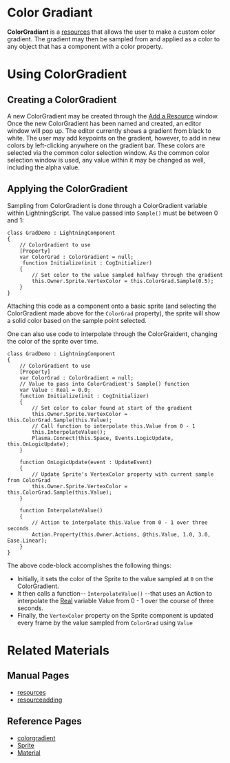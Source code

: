 # Color Gradiant
**ColorGradiant** is a [resources](https://plasmaengine.github.io/PlasmaDocs/Manual/architecture/resources.markdown) that allows the user to make a custom color gradient. The gradient may then be sampled from and applied as a color to any object that has a component with a color property.

# Using ColorGradient
## Creating a ColorGradient
A new ColorGradient may be created through the [Add a Resource](https://plasmaengine.github.io/PlasmaDocs/Manual/editor/editorcommands/resourceadding.markdown) window.
Once the new ColorGradient has been named and created, an editor window will pop up.
The editor currently shows a gradient from black to white. The user may add keypoints on the gradient, however, to add in new colors by left-clicking anywhere on the gradient bar. These colors are selected via the common color selection window.
As the common color selection window is used, any value within it may be changed as well, including the alpha value.

## Applying the ColorGradient
Sampling from ColorGradient is done through a ColorGradient variable within LightningScript. The value passed into `Sample()` must be between 0 and 1:

```
class GradDemo : LightningComponent
{
    // ColorGradient to use
    [Property]
    var ColorGrad : ColorGradient = null;
     function Initialize(init : CogInitializer)
    {
        // Set color to the value sampled halfway through the gradient
        this.Owner.Sprite.VertexColor = this.ColorGrad.Sample(0.5);
    }
}
```

Attaching this code as a component onto a basic sprite (and selecting the ColorGradient made above for the `ColorGrad` property), the sprite will show a solid color based on the sample point selected.


One can also use code to interpolate through the ColorGraident, changing the color of the sprite over time.

```
class GradDemo : LightningComponent
{
    // ColorGradient to use
    [Property]
    var ColorGrad : ColorGradient = null;
    // Value to pass into ColorGradient's Sample() function
    var Value : Real = 0.0;
    function Initialize(init : CogInitializer)
    {
        // Set color to color found at start of the gradient
        this.Owner.Sprite.VertexColor = this.ColorGrad.Sample(this.Value);
        // Call function to interpolate this.Value from 0 - 1
        this.InterpolateValue();
        Plasma.Connect(this.Space, Events.LogicUpdate, this.OnLogicUpdate);
    }
    
    function OnLogicUpdate(event : UpdateEvent)
    {
        // Update Sprite's VertexColor property with current sample from ColorGrad
        this.Owner.Sprite.VertexColor = this.ColorGrad.Sample(this.Value);
    }
    
    function InterpolateValue()
    {
        // Action to interpolate this.Value from 0 - 1 over three seconds
        Action.Property(this.Owner.Actions, @this.Value, 1.0, 3.0, Ease.Linear);
    }
}
```


The above code-block accomplishes the following things:

 - Initially, it sets the color of the Sprite to the value sampled at `0` on the ColorGradient.
 - It then calls a function-- `InterpolateValue()` --that uses an Action to interpolate the [Real](https://github.com/PlasmaEngine/PlasmaDocs/blob/master/code_reference/lightning_base_types/real.markdown) variable Value from 0 - 1 over the course of three seconds.
 - Finally, the `VertexColor` property on the Sprite component is updated every frame by the value sampled from `ColorGrad` using `Value`

# Related Materials
## Manual Pages
- [resources](https://plasmaengine.github.io/PlasmaDocs/Manual/architecture/resources.markdown)
- [resourceadding](https://plasmaengine.github.io/PlasmaDocs/Manual/editor/editorcommands/resourceadding.markdown)
## Reference Pages
- [colorgradient](https://github.com/PlasmaEngine/PlasmaDocs/blob/master/code_reference/class_reference/colorgradient.markdown)
- [Sprite](https://github.com/PlasmaEngine/PlasmaDocs/blob/master/code_reference/class_reference/sprite.markdown) 
- [Material](https://github.com/PlasmaEngine/PlasmaDocs/blob/master/code_reference/class_reference/material.markdown) 

 

 